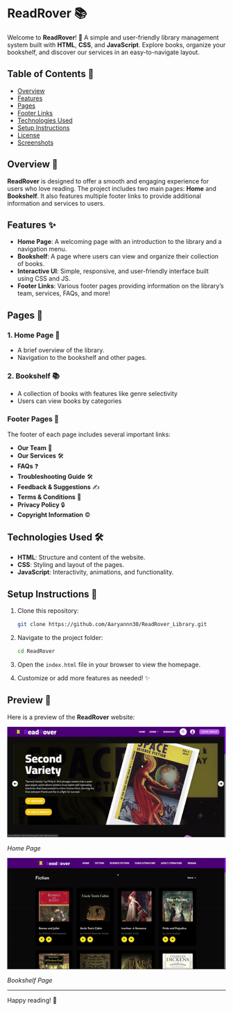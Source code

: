 # ReadRover 📚

Welcome to **ReadRover**! 🚀 A simple and user-friendly library management system built with **HTML**, **CSS**, and **JavaScript**. Explore books, organize your bookshelf, and discover our services in an easy-to-navigate layout. 

## Table of Contents 📑
- [Overview](#overview)
- [Features](#features)
- [Pages](#pages)
- [Footer Links](#footer-links)
- [Technologies Used](#technologies-used)
- [Setup Instructions](#setup-instructions)
- [License](#license)
- [Screenshots](#screenshots)

## Overview 🌟

**ReadRover** is designed to offer a smooth and engaging experience for users who love reading. The project includes two main pages: **Home** and **Bookshelf**. It also features multiple footer links to provide additional information and services to users.

## Features ✨

- **Home Page**: A welcoming page with an introduction to the library and a navigation menu.
- **Bookshelf**: A page where users can view and organize their collection of books.
- **Interactive UI**: Simple, responsive, and user-friendly interface built using CSS and JS.
- **Footer Links**: Various footer pages providing information on the library’s team, services, FAQs, and more!

## Pages 📄

### 1. **Home Page** 🏡
- A brief overview of the library.
- Navigation to the bookshelf and other pages.

### 2. **Bookshelf** 📚
- A collection of books with features like genre selectivity
- Users can view books by categories

### Footer Pages 📜
The footer of each page includes several important links:

- **Our Team** 🤝
- **Our Services** 🛠️
- **FAQs** ❓
- **Troubleshooting Guide** 🛠️
- **Feedback & Suggestions** ✍️
- **Terms & Conditions** 📜
- **Privacy Policy** 🔒
- **Copyright Information** ©️

## Technologies Used 🛠️

- **HTML**: Structure and content of the website.
- **CSS**: Styling and layout of the pages.
- **JavaScript**: Interactivity, animations, and functionality.
  
## Setup Instructions 🔧

1. Clone this repository:
    ```bash
    git clone https://github.com/Aaryannn30/ReadRover_Library.git
    ```

2. Navigate to the project folder:
    ```bash
    cd ReadRover
    ```

3. Open the `index.html` file in your browser to view the homepage.

4. Customize or add more features as needed! ✨

## Preview 📸

Here is a preview of the **ReadRover** website:

![Home Page](https://github.com/Aaryannn30/ReadRover_Library/blob/main/ReadRoverhome.gif)

*Home Page*

![Bookshelf Page](https://github.com/Aaryannn30/ReadRover_Library/blob/main/RRshelf.gif)

*Bookshelf Page*


---

Happy reading! 📖
